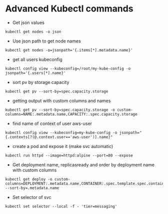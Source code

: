 # Advanced Kubectl commands

- Get json values
```
kubectl get nodes -o json
```

- Use json path to get node names
```
kubectl get nodes -o=jsonpath='{.items[*].metadata.name}'
```

- get all users kubeconfig
```
kubectl config view --kubeconfig=/root/my-kube-config -o jsonpath='{.users[*].name}'
```

- sort pv by storage capacity
```
kubectl get pv --sort-by=spec.capacity.storage
```

- getting output with custom columns and names
```
kubectl get pv --sort-by=spec.capacity.storage -o custom-columns=NAME:.metadata.name,CAPACITY:.spec.capacity.storage
```

- find name of context of user aws-user
```
kubectl config view --kubeconfig=my-kube-config -o jsonpath="{.contexts[?(@.context.user=='aws-user')].name}"
```

- create a pod and expose it (make svc automatic)
```
kubectl run httpd --image=httpd:alpine --port=80 --expose
```

- Get deployment name, replicasready and order by deployment name with custom columns
```
kubectl get deploy -o custom-columns=DEPLOYMENT:.metadata.name,CONTAINER:.spec.template.spec.containers[0].image,REPLICAS_READY:.status.readyReplicas --sort-by=.metadata.name
```

- Set selector of svc
```
kubectl set selector --local -f - 'tier=messaging'
```
